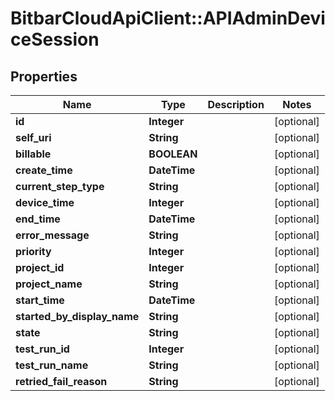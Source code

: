 # BitbarCloudApiClient::APIAdminDeviceSession

## Properties
Name | Type | Description | Notes
------------ | ------------- | ------------- | -------------
**id** | **Integer** |  | [optional] 
**self_uri** | **String** |  | [optional] 
**billable** | **BOOLEAN** |  | [optional] 
**create_time** | **DateTime** |  | [optional] 
**current_step_type** | **String** |  | [optional] 
**device_time** | **Integer** |  | [optional] 
**end_time** | **DateTime** |  | [optional] 
**error_message** | **String** |  | [optional] 
**priority** | **Integer** |  | [optional] 
**project_id** | **Integer** |  | [optional] 
**project_name** | **String** |  | [optional] 
**start_time** | **DateTime** |  | [optional] 
**started_by_display_name** | **String** |  | [optional] 
**state** | **String** |  | [optional] 
**test_run_id** | **Integer** |  | [optional] 
**test_run_name** | **String** |  | [optional] 
**retried_fail_reason** | **String** |  | [optional] 

